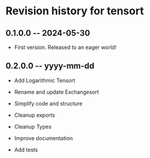 # Revision history for tensort

## 0.1.0.0 -- 2024-05-30

* First version. Released to an eager world!

## 0.2.0.0 -- yyyy-mm-dd

* Add Logarithmic Tensort

* Rename and update Exchangesort

* Simplify code and structure

* Cleanup exports

* Cleanup Types

* Improve documentation

* Add tests
